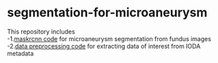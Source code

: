 # segmentation-for-microaneurysm
This repository includes <br />
-1.[maskrcnn code](https://github.com/simonma190/segmentation-for-microaneurysm/blob/main/microaneurysm_maskrcnn_SimonMa.py) for microaneurysm segmentation from fundus images <br />
-2.[data preprocessing code](https://github.com/simonma190/segmentation-for-microaneurysm/blob/main/data_preprocessing_SimonMa.py) for extracting data of interest from IODA metadata <br />
